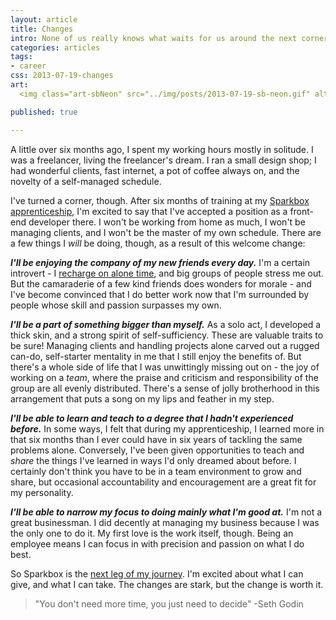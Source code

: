 ```yaml
---
layout: article
title: Changes
intro: None of us really knows what waits for us around the next corner. Change is inevitable, and sometimes it's welcome. The next leg of my journey is at <a href="http://seesparkbox" title="Sparkbox">Sparkbox</a>- a change I didn't expect, but eagerly accept.
categories: articles
tags:
- career
css: 2013-07-19-changes
art:
  <img class="art-sbNeon" src="../img/posts/2013-07-19-sb-neon.gif" alt="Sparkbox Neon Glow">

published: true

---
```


A little over six months ago, I spent my working hours mostly in solitude. I was a freelancer, living the freelancer's dream. I ran a small design shop; I had wonderful clients, fast internet, a pot of coffee always on, and the novelty of a self-managed schedule.

I've turned a corner, though. After six months of training at my [Sparkbox apprenticeship](http://seesparkbox.com/apprenticeships), I'm excited to say that I've accepted a position as a front-end developer there. I won't be working from home as much, I won't be managing clients, and I won't be the master of my own schedule. There are a few things I *will* be doing, though, as a result of this welcome change:

***I'll be enjoying the company of my new friends every day.*** I'm a certain introvert - I [recharge on alone time](http://the-pastry-box-project.net/chris-coyier/2013-april-3/), and big groups of people stress me out. But the camaraderie of a few kind friends does wonders for morale - and I've become convinced that I do better work now that I'm surrounded by people whose skill and passion surpasses my own.

***I'll be a part of something bigger than myself.*** As a solo act, I developed a thick skin, and a strong spirit of self-sufficiency. These are valuable traits to be sure! Managing clients and handling projects alone carved out a rugged can-do, self-starter mentality in me that I still enjoy the benefits of. But there's a whole side of life that I was unwittingly missing out on - the joy of working on a *team*, where the praise and criticism and responsibility of the group are all evenly distributed. There's a sense of jolly brotherhood in this arrangement that puts a song on my lips and feather in my step.

***I'll be able to learn and teach to a degree that I hadn't experienced before.*** In some ways, I felt that during my apprenticeship, I learned more in that six months than I ever could have in six years of tackling the same problems alone. Conversely, I've been given opportunities to teach and *share* the things I've learned in ways I'd only dreamed about before. I certainly don't think you have to be in a team environment to grow and share, but occasional accountability and encouragement are a great fit for my personality.

***I'll be able to narrow my focus to doing mainly what I'm good at.*** I'm not a great businessman. I did decently at managing my business because I was the only one to do it. My first love is the work itself, though. Being an employee means I can focus in with precision and passion on what I do best.

So Sparkbox is the [next leg of my journey](http://seesparkbox.com/foundry/meet_neil). I'm excited about what I can give, and what I can take. The changes are stark, but the change is worth it.

<blockquote>"You don't need more time, you just need to decide"
  <span class="quote-source">-Seth Godin</span>
</blockquote>